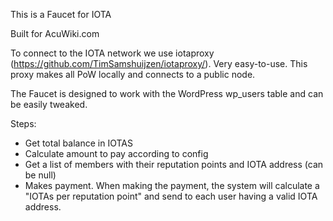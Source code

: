 This is a Faucet for IOTA

Built for AcuWiki.com

To connect to the IOTA network we use iotaproxy (https://github.com/TimSamshuijzen/iotaproxy/). Very easy-to-use. This proxy makes all PoW locally and connects to a public node.

The Faucet is designed to work with the WordPress wp_users table and can be easily tweaked.

Steps:

- Get total balance in IOTAS
- Calculate amount to pay according to config
- Get a list of members with their reputation points and IOTA address (can be null)
- Makes payment. When making the payment, the system will calculate a "IOTAs per reputation point" and send to each user having a valid IOTA address.



